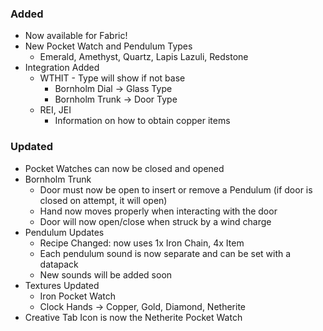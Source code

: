 ### Added
- Now available for Fabric!
- New Pocket Watch and Pendulum Types
  - Emerald, Amethyst, Quartz, Lapis Lazuli, Redstone
- Integration Added
  - WTHIT - Type will show if not base
    - Bornholm Dial -> Glass Type
    - Bornholm Trunk -> Door Type
  - REI, JEI
    - Information on how to obtain copper items

### Updated
- Pocket Watches can now be closed and opened
- Bornholm Trunk
  - Door must now be open to insert or remove a Pendulum (if door is closed on attempt, it will open)
  - Hand now moves properly when interacting with the door
  - Door will now open/close when struck by a wind charge
- Pendulum Updates
  - Recipe Changed: now uses 1x Iron Chain, 4x Item
  - Each pendulum sound is now separate and can be set with a datapack
  - New sounds will be added soon
- Textures Updated
  - Iron Pocket Watch
  - Clock Hands -> Copper, Gold, Diamond, Netherite
- Creative Tab Icon is now the Netherite Pocket Watch